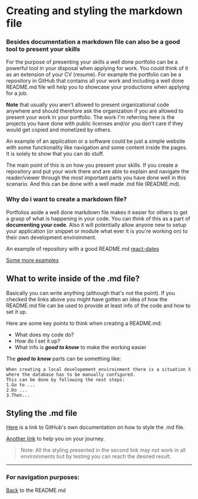 # Creating and styling the markdown file

### Besides documentation a markdown file can also be a good tool to present your skills 

For the purpose of presenting your skills a well done portfolio can be a powerful tool in your disposal when applying for work. 
You could think of it as an extension of your CV (resume). For example the portfolio can be a repository in GitHub that contains all your work and including a well done README.md file will help you to showcase your productions when applying for a job.

**Note** that usually you aren't allowed to present organizational code anywhere and should therefore ask the organization if you are allowed to present your work in your portfolio. The work I'm referring here is the projects you have done with public licenses and/or you don't care if they would get copied and monetized by others. 

An example of an application or a software could be just a simple website with some functionality like navigation and some content inside the pages. It is solely to show that you can do stuff. 

The main point of this is on how you present your skills. If you create a repository and put your work there and are able to explain and navigate the reader/viewer through the most important parts you have done well in this scenario.
And this can be done with a well made .md file (README.md).

### Why do i want to create a markdown file?

Portfolios aside a well done markdown file makes it easier for others to get a grasp of what is happening in your code. You can think of this as a part of **documenting your code**. 
Also it will potentially allow anyone new to setup your application (or snippet or module what ever it is you're working on) to their own development enviroinment. 

An example of repository with a good README.md [react-dates](https://github.com/react-dates/react-dates)

[Some more examples](https://github.com/matiassingers/awesome-readme) 

## What to write inside of the .md file? 

Basically you can write anything (although that's not the point). If you checked the links above you might have gotten an idea of how the README.md file can be used to provide at least info of the code and how to set it up. 

Here are some key points to think when creating a README.md:

- What does my code do?
- How do I set it up?
- What info is ***good to know*** to make the working easier 

The ***good to know*** parts can be something like:

``` 
When creating a local developement enviroinment there is a situation X where the database has to be manually configured. 
This can be done by following the next steps: 
1.Go to ... 
2.Do ... 
3.Then... 
```

## Styling the .md file

[Here](https://docs.github.com/en/get-started/writing-on-github/getting-started-with-writing-and-formatting-on-github/basic-writing-and-formatting-syntax) is a link to GitHub's own documentation on how to style the .md file.

[Another link](https://www.markdownguide.org/) to help you on your journey. 

>Note: All the styling presented in the second link may not work in all enviroinments but by testing you can reach the desired result.

--------------------------------------------------------

### For navigation purposes:

[Back](../../README.md) to the README.md
